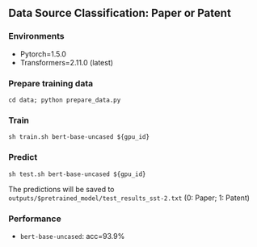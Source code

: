 ## Data Source Classification: Paper or Patent

### Environments
* Pytorch=1.5.0
* Transformers=2.11.0 (latest)

### Prepare training data
`cd data; python prepare_data.py`

### Train
`sh train.sh bert-base-uncased ${gpu_id}`

### Predict
`sh test.sh bert-base-uncased ${gpu_id}`

The predictions will be saved to `outputs/$pretrained_model/test_results_sst-2.txt` (0: Paper; 1: Patent)

### Performance
* `bert-base-uncased`: acc=93.9%
